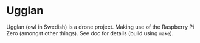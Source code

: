 # Ugglan
Ugglan (owl in Swedish) is a drone project. Making use of the Raspberry Pi
Zero (amongst other things). See doc for details (build using `make`).
